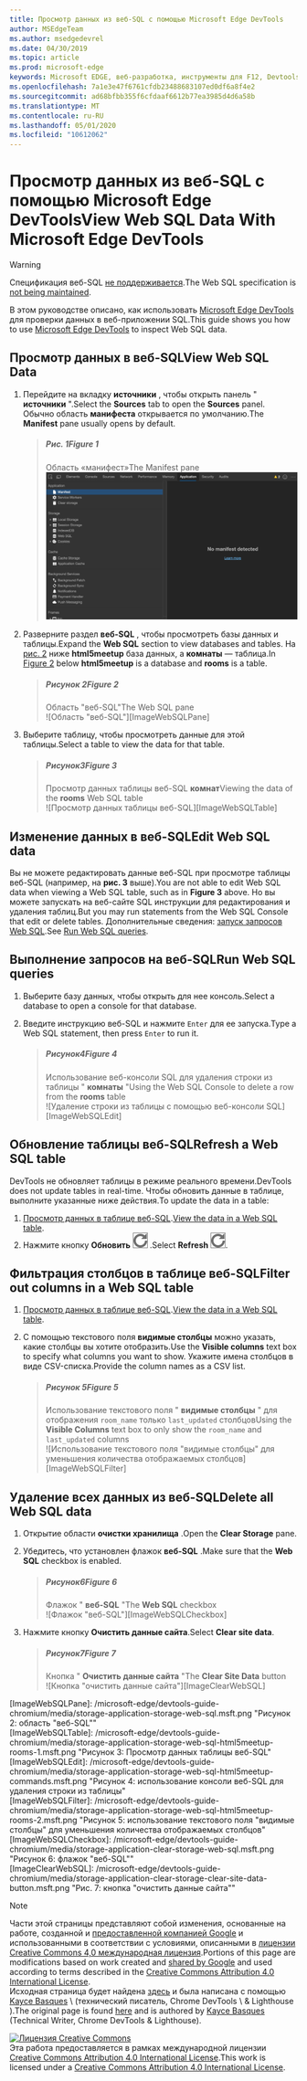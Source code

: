 ```yaml
---
title: Просмотр данных из веб-SQL с помощью Microsoft Edge DevTools
author: MSEdgeTeam
ms.author: msedgedevrel
ms.date: 04/30/2019
ms.topic: article
ms.prod: microsoft-edge
keywords: Microsoft EDGE, веб-разработка, инструменты для F12, Devtools
ms.openlocfilehash: 7a1e3e47f6761cfdb23488683107ed0df6a8f4e2
ms.sourcegitcommit: ad68bfbb355f6cfdaaf6612b77ea3985d4d6a58b
ms.translationtype: MT
ms.contentlocale: ru-RU
ms.lasthandoff: 05/01/2020
ms.locfileid: "10612062"
---
```

<!-- Copyright Kayce Basques 

   Licensed under the Apache License, Version 2.0 (the "License");
   you may not use this file except in compliance with the License.
   You may obtain a copy of the License at

       https://www.apache.org/licenses/LICENSE-2.0

   Unless required by applicable law or agreed to in writing, software
   distributed under the License is distributed on an "AS IS" BASIS,
   WITHOUT WARRANTIES OR CONDITIONS OF ANY KIND, either express or implied.
   See the License for the specific language governing permissions and
   limitations under the License.  -->





# <span data-ttu-id="5647b-103">Просмотр данных из веб-SQL с помощью Microsoft Edge DevTools</span><span class="sxs-lookup"><span data-stu-id="5647b-103">View Web SQL Data With Microsoft Edge DevTools</span></span>   



> [!WARNING]
> <span data-ttu-id="5647b-104">Спецификация веб-SQL [не поддерживается][W3CWebSQLStatus].</span><span class="sxs-lookup"><span data-stu-id="5647b-104">The Web SQL specification is [not being maintained][W3CWebSQLStatus].</span></span>  

<span data-ttu-id="5647b-105">В этом руководстве описано, как использовать [Microsoft Edge DevTools][MicrosoftEdgeDevTools] для проверки данных в веб-приложении SQL.</span><span class="sxs-lookup"><span data-stu-id="5647b-105">This guide shows you how to use [Microsoft Edge DevTools][MicrosoftEdgeDevTools] to inspect Web SQL data.</span></span>  

## <span data-ttu-id="5647b-106">Просмотр данных в веб-SQL</span><span class="sxs-lookup"><span data-stu-id="5647b-106">View Web SQL Data</span></span>   

1.  <span data-ttu-id="5647b-107">Перейдите на вкладку **источники** , чтобы открыть панель " **источники** ".</span><span class="sxs-lookup"><span data-stu-id="5647b-107">Select the **Sources** tab to open the **Sources** panel.</span></span>  <span data-ttu-id="5647b-108">Обычно область **манифеста** открывается по умолчанию.</span><span class="sxs-lookup"><span data-stu-id="5647b-108">The **Manifest** pane usually opens by default.</span></span>  
    
    > ##### <span data-ttu-id="5647b-109">Рис. 1</span><span class="sxs-lookup"><span data-stu-id="5647b-109">Figure 1</span></span>  
    > <span data-ttu-id="5647b-110">Область «манифест»</span><span class="sxs-lookup"><span data-stu-id="5647b-110">The Manifest pane</span></span>  
    > ![Область «манифест»][ImageManifestPane]  
    
1.  <span data-ttu-id="5647b-112">Разверните раздел **веб-SQL** , чтобы просмотреть базы данных и таблицы.</span><span class="sxs-lookup"><span data-stu-id="5647b-112">Expand the **Web SQL** section to view databases and tables.</span></span>  <span data-ttu-id="5647b-113">На [рис. 2](#figure-2) ниже **html5meetup** база данных, а **комнаты** — таблица.</span><span class="sxs-lookup"><span data-stu-id="5647b-113">In [Figure 2](#figure-2) below **html5meetup** is a database and **rooms** is a table.</span></span>  
    
    > ##### <span data-ttu-id="5647b-114">Рисунок 2</span><span class="sxs-lookup"><span data-stu-id="5647b-114">Figure 2</span></span>  
    > <span data-ttu-id="5647b-115">Область "веб-SQL"</span><span class="sxs-lookup"><span data-stu-id="5647b-115">The Web SQL pane</span></span>  
    > ![Область "веб-SQL"][ImageWebSQLPane]  

1.  <span data-ttu-id="5647b-117">Выберите таблицу, чтобы просмотреть данные для этой таблицы.</span><span class="sxs-lookup"><span data-stu-id="5647b-117">Select a table to view the data for that table.</span></span>  
    
    > ##### <span data-ttu-id="5647b-118">Рисунок3</span><span class="sxs-lookup"><span data-stu-id="5647b-118">Figure 3</span></span>  
    > <span data-ttu-id="5647b-119">Просмотр данных таблицы веб-SQL **комнат**</span><span class="sxs-lookup"><span data-stu-id="5647b-119">Viewing the data of the **rooms** Web SQL table</span></span>  
    > ![Просмотр данных таблицы веб-SQL][ImageWebSQLTable]  

## <span data-ttu-id="5647b-121">Изменение данных в веб-SQL</span><span class="sxs-lookup"><span data-stu-id="5647b-121">Edit Web SQL data</span></span>   

<span data-ttu-id="5647b-122">Вы не можете редактировать данные веб-SQL при просмотре таблицы веб-SQL (например, на **рис. 3** выше).</span><span class="sxs-lookup"><span data-stu-id="5647b-122">You are not able to edit Web SQL data when viewing a Web SQL table, such as in **Figure 3** above.</span></span>  <span data-ttu-id="5647b-123">Но вы можете запускать на веб-сайте SQL инструкции для редактирования и удаления таблиц.</span><span class="sxs-lookup"><span data-stu-id="5647b-123">But you may run statements from the Web SQL Console that edit or delete tables.</span></span>  <span data-ttu-id="5647b-124">Дополнительные сведения: [запуск запросов Web SQL](#run-web-sql-queries).</span><span class="sxs-lookup"><span data-stu-id="5647b-124">See [Run Web SQL queries](#run-web-sql-queries).</span></span>  

## <span data-ttu-id="5647b-125">Выполнение запросов на веб-SQL</span><span class="sxs-lookup"><span data-stu-id="5647b-125">Run Web SQL queries</span></span>   

1.  <span data-ttu-id="5647b-126">Выберите базу данных, чтобы открыть для нее консоль.</span><span class="sxs-lookup"><span data-stu-id="5647b-126">Select a database to open a console for that database.</span></span>  

1.  <span data-ttu-id="5647b-127">Введите инструкцию веб-SQL и нажмите `Enter` для ее запуска.</span><span class="sxs-lookup"><span data-stu-id="5647b-127">Type a Web SQL statement, then press `Enter` to run it.</span></span>  
    
    > ##### <span data-ttu-id="5647b-128">Рисунок4</span><span class="sxs-lookup"><span data-stu-id="5647b-128">Figure 4</span></span>  
    > <span data-ttu-id="5647b-129">Использование веб-консоли SQL для удаления строки из таблицы " **комнаты** "</span><span class="sxs-lookup"><span data-stu-id="5647b-129">Using the Web SQL Console to delete a row from the **rooms** table</span></span>  
    > ![Удаление строки из таблицы с помощью веб-консоли SQL][ImageWebSQLEdit]  

## <span data-ttu-id="5647b-131">Обновление таблицы веб-SQL</span><span class="sxs-lookup"><span data-stu-id="5647b-131">Refresh a Web SQL table</span></span>   

<span data-ttu-id="5647b-132">DevTools не обновляет таблицы в режиме реального времени.</span><span class="sxs-lookup"><span data-stu-id="5647b-132">DevTools does not update tables in real-time.</span></span>  <span data-ttu-id="5647b-133">Чтобы обновить данные в таблице, выполните указанные ниже действия.</span><span class="sxs-lookup"><span data-stu-id="5647b-133">To update the data in a table:</span></span>  

1.  <span data-ttu-id="5647b-134">[Просмотр данных в таблице веб-SQL](#view-web-sql-data).</span><span class="sxs-lookup"><span data-stu-id="5647b-134">[View the data in a Web SQL table](#view-web-sql-data).</span></span>  
1.  <span data-ttu-id="5647b-135">Нажмите кнопку **Обновить** ![ Обновление ][ImageRefreshIcon] .</span><span class="sxs-lookup"><span data-stu-id="5647b-135">Select **Refresh** ![Refresh][ImageRefreshIcon].</span></span>  

## <span data-ttu-id="5647b-136">Фильтрация столбцов в таблице веб-SQL</span><span class="sxs-lookup"><span data-stu-id="5647b-136">Filter out columns in a Web SQL table</span></span>   

1.  <span data-ttu-id="5647b-137">[Просмотр данных в таблице веб-SQL](#view-web-sql-data).</span><span class="sxs-lookup"><span data-stu-id="5647b-137">[View the data in a Web SQL table](#view-web-sql-data).</span></span>  
1.  <span data-ttu-id="5647b-138">С помощью текстового поля **видимые столбцы** можно указать, какие столбцы вы хотите отобразить.</span><span class="sxs-lookup"><span data-stu-id="5647b-138">Use the **Visible columns** text box to specify what columns you want to show.</span></span>  <span data-ttu-id="5647b-139">Укажите имена столбцов в виде CSV-списка.</span><span class="sxs-lookup"><span data-stu-id="5647b-139">Provide the column names as a CSV list.</span></span>  
    
    > ##### <span data-ttu-id="5647b-140">Рисунок 5</span><span class="sxs-lookup"><span data-stu-id="5647b-140">Figure 5</span></span>  
    > <span data-ttu-id="5647b-141">Использование текстового поля " **видимые столбцы** " для отображения `room_name` только `last_updated` столбцов</span><span class="sxs-lookup"><span data-stu-id="5647b-141">Using the **Visible Columns** text box to only show the `room_name` and `last_updated` columns</span></span>  
    > ![Использование текстового поля "видимые столбцы" для уменьшения количества отображаемых столбцов][ImageWebSQLFilter]  

## <span data-ttu-id="5647b-143">Удаление всех данных из веб-SQL</span><span class="sxs-lookup"><span data-stu-id="5647b-143">Delete all Web SQL data</span></span>   

1.  <span data-ttu-id="5647b-144">Открытие области **очистки хранилища** .</span><span class="sxs-lookup"><span data-stu-id="5647b-144">Open the **Clear Storage** pane.</span></span>  
1.  <span data-ttu-id="5647b-145">Убедитесь, что установлен флажок **веб-SQL** .</span><span class="sxs-lookup"><span data-stu-id="5647b-145">Make sure that the **Web SQL** checkbox is enabled.</span></span>  
    
    > ##### <span data-ttu-id="5647b-146">Рисунок6</span><span class="sxs-lookup"><span data-stu-id="5647b-146">Figure 6</span></span>  
    > <span data-ttu-id="5647b-147">Флажок " **веб-SQL** "</span><span class="sxs-lookup"><span data-stu-id="5647b-147">The **Web SQL** checkbox</span></span>  
    > ![Флажок "веб-SQL"][ImageWebSQLCheckbox]  

1.  <span data-ttu-id="5647b-149">Нажмите кнопку **Очистить данные сайта**.</span><span class="sxs-lookup"><span data-stu-id="5647b-149">Select **Clear site data**.</span></span>  
    
    > ##### <span data-ttu-id="5647b-150">Рисунок7</span><span class="sxs-lookup"><span data-stu-id="5647b-150">Figure 7</span></span>  
    > <span data-ttu-id="5647b-151">Кнопка " **Очистить данные сайта** "</span><span class="sxs-lookup"><span data-stu-id="5647b-151">The **Clear Site Data** button</span></span>  
    > ![Кнопка "очистить данные сайта"][ImageClearWebSQL]  

 



<!-- image links -->  

[ImageRefreshIcon]: /microsoft-edge/devtools-guide-chromium/media/refresh-icon.msft.png  

[ImageManifestPane]: /microsoft-edge/devtools-guide-chromium/media/storage-application-manifest.msft.png "Рисунок 1: область манифеста"  
[ImageWebSQLPane]: /microsoft-edge/devtools-guide-chromium/media/storage-application-storage-web-sql.msft.png "Рисунок 2: область "веб-SQL""  
[ImageWebSQLTable]: /microsoft-edge/devtools-guide-chromium/media/storage-application-storage-web-sql-html5meetup-rooms-1.msft.png "Рисунок 3: Просмотр данных таблицы веб-SQL"  
[ImageWebSQLEdit]: /microsoft-edge/devtools-guide-chromium/media/storage-application-storage-web-sql-html5meetup-commands.msft.png "Рисунок 4: использование консоли веб-SQL для удаления строки из таблицы"  
[ImageWebSQLFilter]: /microsoft-edge/devtools-guide-chromium/media/storage-application-storage-web-sql-html5meetup-rooms-2.msft.png "Рисунок 5: использование текстового поля "видимые столбцы" для уменьшения количества отображаемых столбцов"  
[ImageWebSQLCheckbox]: /microsoft-edge/devtools-guide-chromium/media/storage-application-clear-storage-web-sql.msft.png "Рисунок 6: флажок "веб-SQL""  
[ImageClearWebSQL]: /microsoft-edge/devtools-guide-chromium/media/storage-application-clear-storage-clear-site-data-button.msft.png "Рис. 7: кнопка "очистить данные сайта""  

<!-- links -->  

[MicrosoftEdgeDevTools]: /microsoft-edge/devtools-guide-chromium "Инструменты разработчика Microsoft EDGE (Chromium)"  

[W3CWebSQLStatus]: https://w3.org/TR/webdatabase/#status-of-this-document "База данных веб-SQL | PNG"  

> [!NOTE]
> <span data-ttu-id="5647b-162">Части этой страницы представляют собой изменения, основанные на работе, созданной и [предоставленной компанией Google][GoogleSitePolicies] и использованными в соответствии с условиями, описанными в [лицензии Creative Commons 4,0 международная лицензия][CCA4IL].</span><span class="sxs-lookup"><span data-stu-id="5647b-162">Portions of this page are modifications based on work created and [shared by Google][GoogleSitePolicies] and used according to terms described in the [Creative Commons Attribution 4.0 International License][CCA4IL].</span></span>  
> <span data-ttu-id="5647b-163">Исходная страница будет найдена [здесь](https://developers.google.com/web/tools/chrome-devtools/storage/websql) и была написана с помощью [Kayce Basques][KayceBasques] \ (технический писатель, Chrome DevTools \ & Lighthouse \).</span><span class="sxs-lookup"><span data-stu-id="5647b-163">The original page is found [here](https://developers.google.com/web/tools/chrome-devtools/storage/websql) and is authored by [Kayce Basques][KayceBasques] \(Technical Writer, Chrome DevTools \& Lighthouse\).</span></span>  

[![Лицензия Creative Commons][CCby4Image]][CCA4IL]  
<span data-ttu-id="5647b-165">Эта работа предоставляется в рамках международной лицензии [Creative Commons Attribution 4.0 International License][CCA4IL].</span><span class="sxs-lookup"><span data-stu-id="5647b-165">This work is licensed under a [Creative Commons Attribution 4.0 International License][CCA4IL].</span></span>  

[CCA4IL]: https://creativecommons.org/licenses/by/4.0  
[CCby4Image]: https://i.creativecommons.org/l/by/4.0/88x31.png  
[GoogleSitePolicies]: https://developers.google.com/terms/site-policies  
[KayceBasques]: https://developers.google.com/web/resources/contributors/kaycebasques  
